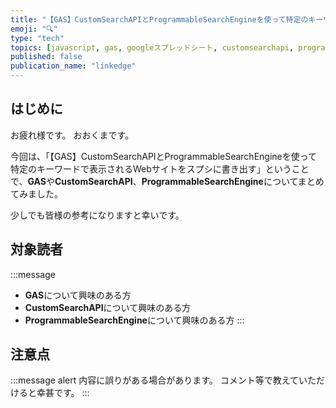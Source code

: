 ```yaml
---
title: "【GAS】CustomSearchAPIとProgrammableSearchEngineを使って特定のキーワードで表示されるWebサイトをスプシに書き出す"
emoji: "🔍"
type: "tech"
topics: [javascript, gas, googleスプレッドシート, customsearchapi, programmablesearchengine]
published: false
publication_name: "linkedge"
---
```


## はじめに

お疲れ様です。
おおくまです。

今回は、「【GAS】CustomSearchAPIとProgrammableSearchEngineを使って特定のキーワードで表示されるWebサイトをスプシに書き出す」ということで、**GAS**や**CustomSearchAPI**、**ProgrammableSearchEngine**についてまとめてみました。

少しでも皆様の参考になりますと幸いです。

## 対象読者

:::message
- **GAS**について興味のある方
- **CustomSearchAPI**について興味のある方
- **ProgrammableSearchEngine**について興味のある方
:::

## 注意点

:::message alert
内容に誤りがある場合があります。
コメント等で教えていただけると幸甚です。
:::
